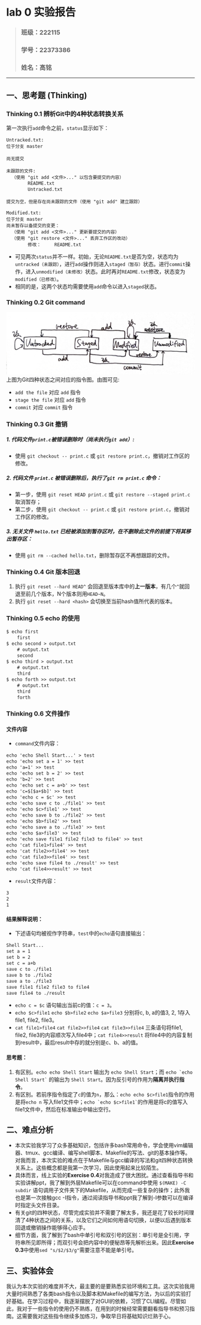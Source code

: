 # lab 0 实验报告

>### 班级：222115
>
>### 学号：22373386
>
>### 姓名：高铭
---

## 一、思考题 (Thinking)

### Thinking 0.1 辨析Git中的4种状态转换关系
第一次执行`add`命令之前，`status`显示如下：
```
Untracked.txt:
位于分支 master

尚无提交

未跟踪的文件:
  （使用 "git add <文件>..." 以包含要提交的内容）
        README.txt
        Untracked.txt

提交为空，但是存在尚未跟踪的文件（使用 "git add" 建立跟踪）
```

```
Modified.txt:
位于分支 master
尚未暂存以备提交的变更：
  （使用 "git add <文件>..." 更新要提交的内容）
  （使用 "git restore <文件>..." 丢弃工作区的改动）
        修改：     README.txt

```
+ 可见两次`status`并不一样。初始，无论`README.txt`是否为空，状态均为`untracked（未跟踪）`，进行`add`操作则进入`staged（暂存）`状态。进行`commit`操作，进入`unmodified（未修改）`状态。此时再对`README.txt`修改，状态变为`modified（已修改）`。
+ 相同的是，这两个状态均需要使用`add`命令以进入`staged`状态。

### Thinking 0.2 Git command
![git状态转换图](img/0-1.jpg)
上图为Git四种状态之间对应的指令图。由图可见:
+ `add the file` 对应 `add` 指令
+ `stage the file` 对应 `add` 指令
+ `commit` 对应 `commit` 指令

### Thinking 0.3 Git 撤销
##### 1. 代码文件`print.c`被错误删除时（尚未执行`git add`）:
+ 使用 `git checkout -- print.c` 或 `git restore print.c`，撤销对工作区的修改。

##### 2. 代码文件 `print.c` 被错误删除后，执行了`git rm print.c` 命令：
+ 第一步，使用 `git reset HEAD print.c` 或 `git restore --staged print.c`取消暂存；
+ 第二步，使用 `git checkout -- print.c` 或 `git restore print.c`，撤销对工作区的修改。

##### 3. 无关文件 `hello.txt` 已经被添加到暂存区时，在不删除此文件的前提下将其移出暂存区：
+ 使用 `git rm --cached hello.txt`，删除暂存区不再想跟踪的文件。

### Thinking 0.4 Git 版本回退
1. 执行 `git reset --hard HEAD^` 会回退至版本库中的**上一版本**，有几个`^`就回退至前几个版本，N个版本则用`HEAD~N`。
2. 执行 `git reset --hard <hash>` 会切换至当前hash值所代表的版本。

### Thinking 0.5 echo 的使用
```shell
$ echo first
    first
$ echo second > output.txt
    # output.txt
    second
$ echo third > output.txt
    # output.txt
    third
$ echo forth >> output.txt
    # output.txt
    third
    forth
```

### Thinking 0.6 文件操作
#### 文件内容
+ `command`文件内容：
```shell
echo 'echo Shell Start...' > test
echo 'echo set a = 1' >> test
echo 'a=1' >> test
echo 'echo set b = 2' >> test
echo 'b=2' >> test
echo 'echo set c = a+b' >> test
echo 'c=$[$a+$b]' >> test
echo 'echo c = $c' >> test
echo 'echo save c to ./file1' >> test
echo 'echo $c>file1' >> test
echo 'echo save b to ./file2' >> test
echo 'echo $b>file2' >> test
echo 'echo save a to ./file3' >> test
echo 'echo $a>file3' >> test
echo 'echo save file1 file2 file3 to file4' >> test
echo 'cat file1>file4' >> test
echo 'cat file2>>file4' >> test
echo 'cat file3>>file4' >> test
echo 'echo save file4 to ./result' >> test
echo 'cat file4>>result' >> test
```

+ `result`文件内容：
```shell
3
2
1
```

#### 结果解释说明：
+ 下述语句均被视作字符串，`test`中的`echo`语句直接输出：
```
Shell Start...
set a = 1
set b = 2
set c = a+b
save c to ./file1
save b to ./file2
save a to ./file3
save file1 file2 file3 to file4
save file4 to ./result
```
+ `echo c = $c` 语句输出当前c的值：`c = 3`。
+ `echo $c>file1` `echo $b>file2` `echo $a>file3` 分别将c, b, a的值3, 2, 1存入file1, file2, file3。
+ `cat file1>file4` `cat file2>>file4` `cat file3>>file4` 三条语句将file1, file2, file3的内容顺次写入file4中；`cat file4>>result` 将file4中的内容复制到result中，最后result中存的就分别是c、b、a的值。

#### 思考题：
1. 有区别。`echo echo Shell Start` 输出为 `echo Shell Start`；而 `` echo `echo Shell Start` `` 的输出为 `Shell Start`。因为反引号的作用为**隔离并执行指令**。
2. 有区别。若前序指令指定了`c`的值为`n`，那么：`echo echo $c>file1`指令的作用是将`echo n` 写入file1文件中；`` echo `echo $c>file1` ``的作用是将c的值写入file1文件中，然后在标准输出中输出空行。

## 二、难点分析
* 本次实验我学习了众多基础知识，包括许多bash常用命令，学会使用vim编辑器、tmux、gcc编译、编写shell脚本、Makefile的写法、git的基本操作等。对我而言，本次实验的难点在于Makefile与gcc编译的写法和git四种状态转换关系上。这些概念都是我第一次学习，因此使用起来比较陌生。
* 具体而言，线上实验的**Exercise 0.4**对我造成了很大困扰。通过查看指导书和实验讲解ppt，我了解到外层Makefile可以在command中使用 `$(MAKE) -C subdir` 语句调用子文件夹下的Makefile，从而完成一些复杂的操作；此外我也是第一次接触gcc -I指令，通过阅读指导书和ppt我了解到-I参数可以在编译时指定头文件目录。
* 有关git的四种状态，尽管完成实验并不需要了解太多，我还是花了较长时间理清了4种状态之间的关系，以及它们之间如何用语句切换，以便以后遇到版本回退或撤销操作能够得心应手。
* 细节方面，我了解到了bash中单引号和双引号的区别：单引号是全引用，字符串所见即所得；而双引号会把内容中的便秘昂等先解析出来。因此**Exercise 0.3**中使用`sed "s/$2/$3/g"`需要注意不能是单引号。

## 三、实验体会
我认为本次实验的难度并不大，最主要的是要熟悉实验环境和工具。这次实验我用大量时间熟悉了各类bash指令以及脚本和Makefile的编写方法，为以后的实验打好基础。在学习过程中，我逐渐摆脱了对GUI的依赖，习惯了CLI编程。尽管如此，我对于一些指令的使用仍不熟练，在用到的时候经常需要翻看指导书和预习指南。这需要我对这些指令继续多加练习，争取早日将基础知识烂熟于心。